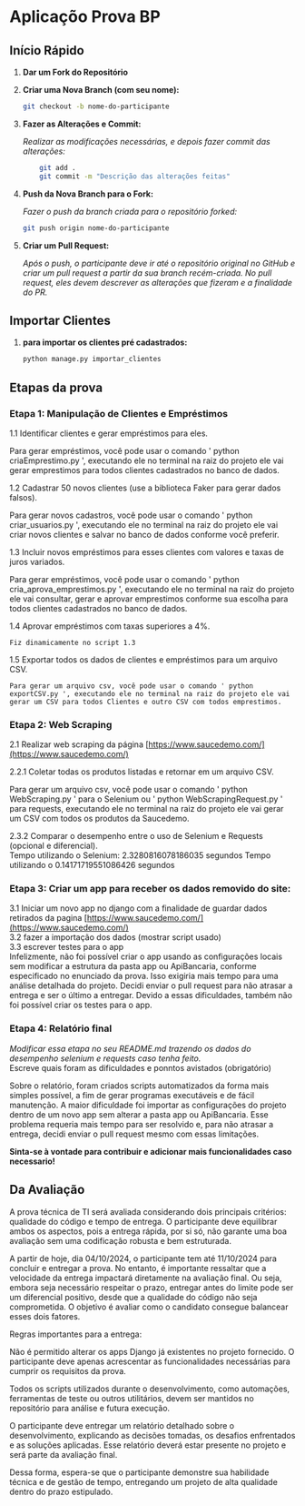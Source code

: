 # Aplicaçõo Prova BP


## Início Rápido

1. **Dar um Fork do Repositório**

2. **Criar uma Nova Branch (com seu nome):**
    ```bash
    git checkout -b nome-do-participante

3. **Fazer as Alterações e Commit:**

    *Realizar as modificações necessárias, e depois fazer commit das alterações:*
    ```bash
        git add .
        git commit -m "Descrição das alterações feitas"
    
4. **Push da Nova Branch para o Fork:**

    *Fazer o push da branch criada para o repositório forked:*
    ```bash
    git push origin nome-do-participante

5. **Criar um Pull Request:**

    *Após o push, o participante deve ir até o repositório original no GitHub e criar um pull request a partir da sua branch recém-criada. No pull request, eles devem descrever as alterações que fizeram e a finalidade do PR.*

## Importar Clientes

1. **para importar os clientes pré cadastrados:**
    ```bash
    python manage.py importar_clientes

## Etapas da prova

### Etapa 1: Manipulação de Clientes e Empréstimos
1.1 Identificar clientes e gerar empréstimos para eles.<br>

 Para gerar empréstimos, você pode usar o comando '  python criaEmprestimo.py ', executando ele no terminal na raiz do projeto ele vai gerar emprestimos para todos clientes cadastrados no banco de dados.

1.2 Cadastrar 50 novos clientes (use a biblioteca Faker para gerar dados falsos).<br>

 Para gerar novos cadastros, você pode usar o comando '  python criar_usuarios.py ', executando ele no terminal na raiz do projeto ele vai criar  novos clientes e salvar no banco de dados conforme você preferir.

1.3 Incluir novos empréstimos para esses clientes com valores e taxas de juros variados.<br>

 Para gerar empréstimos, você pode usar o comando '  python cria_aprova_emprestimos.py ', executando ele no terminal na raiz do projeto ele vai consultar, gerar e aprovar emprestimos conforme sua escolha para todos clientes cadastrados no banco de dados.

1.4 Aprovar empréstimos com taxas superiores a 4%.<br>
    
    Fiz dinamicamente no script 1.3

1.5 Exportar todos os dados de clientes e empréstimos para um arquivo CSV.<br>

    Para gerar um arquivo csv, você pode usar o comando ' python exportCSV.py ', executando ele no terminal na raiz do projeto ele vai gerar um CSV para todos Clientes e outro CSV com todos emprestimos.


### Etapa 2: Web Scraping
2.1 Realizar web scraping da página [https://www.saucedemo.com/](https://www.saucedemo.com/)<br>

2.2.1 Coletar todas os produtos listadas e retornar em um arquivo CSV.<br>

Para gerar um arquivo csv, você pode usar o comando ' python WebScraping.py ' para o Selenium ou ' python WebScrapingRequest.py ' para requests, executando ele no terminal na raiz do projeto ele vai gerar um CSV com todos os produtos da Saucedemo.

2.3.2 Comparar o desempenho entre o uso de Selenium e Requests (opcional e diferencial).<br>
    Tempo utilizando o Selenium: 2.3280816078186035 segundos
    Tempo utilizando o 0.14171719551086426 segundos


### Etapa 3: Criar um app para receber os dados removido do site:
3.1 Iniciar um novo app no django com a finalidade de guardar dados retirados da pagina [https://www.saucedemo.com/](https://www.saucedemo.com/)<br>
3.2 fazer a importação dos dados (mostrar script usado)<br>
3.3 escrever testes para o app<br>
    Infelizmente, não foi possível criar o app usando as configurações locais sem modificar a estrutura da pasta app ou ApiBancaria, conforme especificado no enunciado da prova. Isso exigiria mais tempo para uma análise detalhada do projeto. Decidi enviar o pull request para não atrasar a entrega e ser o último a entregar. Devido a essas dificuldades, também não foi possível criar os testes para o app.




### Etapa 4: Relatório final
*Modificar essa etapa no seu README.md trazendo os dados do desempenho selenium e requests caso tenha feito.*<br>
Escreve quais foram as dificuldades e ponntos avistados (obrigatório)<br>

Sobre o relatório, foram criados scripts automatizados da forma mais simples possível, a fim de gerar programas executáveis e de fácil manutenção. A maior dificuldade foi importar as configurações do projeto dentro de um novo app sem alterar a pasta app ou ApiBancaria. Esse problema requeria mais tempo para ser resolvido e, para não atrasar a entrega, decidi enviar o pull request mesmo com essas limitações. 


**Sinta-se à vontade para contribuir e adicionar mais funcionalidades caso necessario!**

## Da Avaliação
A prova técnica de TI será avaliada considerando dois principais critérios: qualidade do código e tempo de entrega. O participante deve equilibrar ambos os aspectos, pois a entrega rápida, por si só, não garante uma boa avaliação sem uma codificação robusta e bem estruturada.

A partir de hoje, dia 04/10/2024, o participante tem até 11/10/2024 para concluir e entregar a prova. No entanto, é importante ressaltar que a velocidade da entrega impactará diretamente na avaliação final. Ou seja, embora seja necessário respeitar o prazo, entregar antes do limite pode ser um diferencial positivo, desde que a qualidade do código não seja comprometida. O objetivo é avaliar como o candidato consegue balancear esses dois fatores.

Regras importantes para a entrega:

Não é permitido alterar os apps Django já existentes no projeto fornecido. O participante deve apenas acrescentar as funcionalidades necessárias para cumprir os requisitos da prova.

Todos os scripts utilizados durante o desenvolvimento, como automações, ferramentas de teste ou outros utilitários, devem ser mantidos no repositório para análise e futura execução.

O participante deve entregar um relatório detalhado sobre o desenvolvimento, explicando as decisões tomadas, os desafios enfrentados e as soluções aplicadas. Esse relatório deverá estar presente no projeto e será parte da avaliação final.

Dessa forma, espera-se que o participante demonstre sua habilidade técnica e de gestão de tempo, entregando um projeto de alta qualidade dentro do prazo estipulado.

